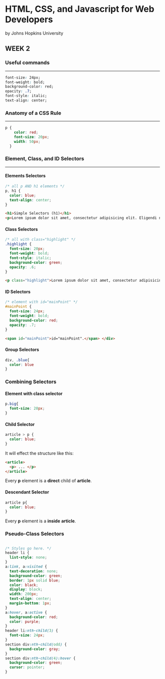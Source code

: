 # HTML, CSS, and Javascript for Web Developers

by Johns Hopkins University

## WEEK 2

### Useful commands

---

```css
font-size: 24px;
font-weight: bold;
background-color: red;
opacity: .7;
font-style: italic;
text-align: center;
```

### Anatomy of a CSS Rule

---

```css
p {
    color: red;
    font-size: 20px;
    width: 50px;
  }
```

### Element, Class, and ID Selectors

---

#### Elements Selectors

```css
/* all p AND h1 elements */
p, h1 {
  color: blue;
  text-align: center;
}
```

```html
<h1>Simple Selectors (h1)</h1>
<p>Lorem ipsum dolor sit amet, consectetur adipisicing elit. Eligendi nemo ipsum dolores vel modi magnam veniam alias at nam. Voluptatem officiis dolor dolorem aspernatur dolorum modi ipsa, nobis animi aut!</p>
```

#### Class Selectors

```css
/* all with class="highlight" */
.highlight {
  font-size: 20px;
  font-weight: bold;
  font-style: italic;
  background-color: green;
  opacity: .6;
}
```

```html
<p class="highlight">Lorem ipsum dolor sit amet, consectetur adipisicing elit. Possimus amet alias est? Nobis cum quasi at soluta odit, maiores quaerat dolores expedita ex nemo ea repellendus dolorem sed maxime quos?</p>
```

#### ID Selectors

```css
/* element with id="mainPoint" */
#mainPoint {
  font-size: 24px;
  font-weight: bold;
  background-color: red;
  opacity: .7;
}
```

```html
<span id="mainPoint">id="mainPoint".</span> </div>
```

#### Group Selectors

```css
div, .blue{
  color: blue
}
```

### Combining Selectors

#### Element with class selector

```css
p.big{
  font-size: 20px;
}
```

#### Child Selector

```css
article > p {
  color: blue;
}
```

It will effect the structure like this:

```html
<article>
  <p> ... </p>
</article>  
```

Every **p** element is a **direct** child of **article**.

#### Descendant Selector

```css
article p{
  color: blue;
}
```

Every **p** element is a **inside** **article**.

### Pseudo-Class Selectors

``` css

/* Styles go here. */
header li {
  list-style: none;
}
a:link, a:visited {
  text-decoration: none;
  background-color: green;
  border: 1px solid blue;
  color: black;
  display: block;
  width: 200px;
  text-align: center;
  margin-bottom: 1px;
}
a:hover, a:active {
  background-color: red;
  color: purple;
}
header li:nth-child(3) {
  font-size: 24px;
}
section div:nth-child(odd) {
  background-color: gray;
}
section div:nth-child(4):hover {
  background-color: green;
  cursor: pointer;
}

```
